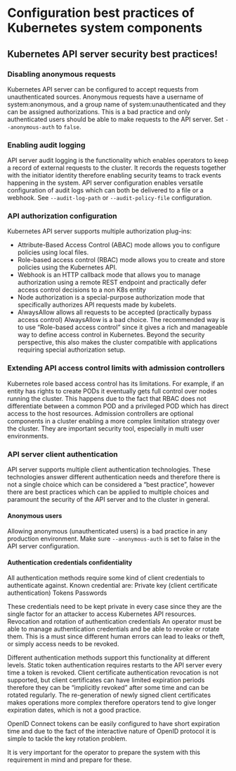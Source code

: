 # Configuration best practices of Kubernetes system components

## Kubernetes API server security best practices!

### Disabling anonymous requests 
Kubernetes API server can be configured to accept requests from unauthenticated sources. Anonymous requests have a username of system:anonymous, and a group name of system:unauthenticated and they can be assigned authorizations. 
This is a bad practice and only authenticated users should be able to make requests to the API server. Set `--anonymous-auth` to `false`.
### Enabling audit logging 
API server audit logging is the functionality which enables operators to keep a record of external requests to the cluster. It records the requests together with the initiator identity therefore enabling security teams to track events happening in the system.
API server configuration enables versatile configuration of audit logs which can both be delivered to a file or a webhook. See `--audit-log-path` or `--audit-policy-file` configuration.
### API authorization configuration
Kubernetes API server supports multiple authorization plug-ins:
* Attribute-Based Access Control (ABAC) mode allows you to configure policies using local files.
* Role-based access control (RBAC) mode allows you to create and store policies using the Kubernetes API.
* Webhook is an HTTP callback mode that allows you to manage authorization using a remote REST endpoint and practically defer access control decisions to a non K8s entity 
* Node authorization is a special-purpose authorization mode that specifically authorizes API requests made by kubelets.
* AlwaysAllow allows all requests to be accepted (practically bypass access control)
AlwaysAllow is a bad choice.
The recommended way is to use “Role-based access control” since it gives a rich and manageable way to define access control in Kubernetes. Beyond the security perspective, this also makes the cluster compatible with applications requiring special authorization setup.

### Extending API access control limits with admission controllers
Kubernetes role based access control has its limitations. For example, if an entity has rights to create PODs it eventually gets full control over nodes running the cluster. This happens due to the fact that RBAC does not differentiate between a common POD and a privileged POD which has direct access to the host resources.
Admission controllers are optional components in a cluster enabling a more complex limitation strategy over the cluster. They are important security tool, especially in multi user environments.
### API server client authentication
API server supports multiple client authentication technologies. These technologies answer different authentication needs and therefore there is not a single choice which can be considered a “best practice”, however there are best practices which can be applied to multiple choices and paramount the security of the API server and to the cluster in general.

#### Anonymous users
Allowing anonymous (unauthenticated users) is a bad practice in any production environment. Make sure `--anonymous-auth` is set to false in the API server configuration.

#### Authentication credentials confidentiality
All authentication methods require some kind of client credentials to authenticate against. Known credential are:
Private key (client certificate authentication)
Tokens 
Passwords

These credentials need to be kept private in every case since they are the single factor for an attacker to access Kubernetes API resources.
Revocation and rotation of authentication credentials
An operator must be able to manage authentication credentials and be able to revoke or rotate them. This is a must since different human errors can lead to leaks or theft, or simply access needs to be revoked.

Different authentication methods support this functionality at different levels. Static token authentication requires restarts to the API server every time a token is revoked. Client certificate authentication revocation is not supported, but client certificates can have limited expiration periods therefore they can be “implicitly revoked” after some time and can be rotated regularly. The re-generation of newly signed client certificates makes operations more complex therefore operators tend to give longer expiration dates, which is not a good practice.

OpenID Connect tokens can be easily configured to have short expiration time and due to the fact of the interactive nature of OpenID protocol it is simple to tackle the key rotation problem. 

It is very important for the operator to prepare the system with this requirement in mind and prepare for these.
